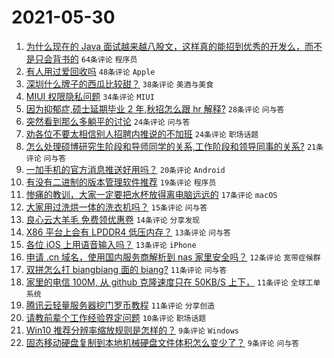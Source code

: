 # 2021-05-30

1. [为什么现在的 Java 面试越来越八股文，这样真的能招到优秀的开发么，而不是只会背书的](https://www.v2ex.com/t/780128) `64条评论` `程序员`
1. [有人用过爱回收吗](https://www.v2ex.com/t/780117) `48条评论` `Apple`
1. [深圳什么牌子的西瓜比较甜？](https://www.v2ex.com/t/780146) `38条评论` `美酒与美食`
1. [MIUI 权限隐私问题](https://www.v2ex.com/t/780119) `34条评论` `MIUI`
1. [因为抑郁症,硕士延期毕业 2 年,秋招怎么跟 hr 解释?](https://www.v2ex.com/t/780151) `28条评论` `问与答`
1. [突然看到那么多躺平的讨论](https://www.v2ex.com/t/780189) `24条评论` `问与答`
1. [劝各位不要太相信别人招聘内推说的不加班](https://www.v2ex.com/t/780182) `24条评论` `职场话题`
1. [怎么处理硕博研究生阶段和导师同学的关系,工作阶段和领导同事的关系?](https://www.v2ex.com/t/780104) `21条评论` `问与答`
1. [一加手机的官方消息推送好用吗？](https://www.v2ex.com/t/780167) `20条评论` `Android`
1. [有没有二进制的版本管理软件推荐](https://www.v2ex.com/t/780168) `19条评论` `程序员`
1. [惨痛的教训，大家一定要把水杯放得离电脑远远的](https://www.v2ex.com/t/780158) `17条评论` `macOS`
1. [大家用过洗烘一体的洗衣机吗？](https://www.v2ex.com/t/780142) `15条评论` `问与答`
1. [良心云大羊毛 免费领优惠卷](https://www.v2ex.com/t/780101) `14条评论` `分享发现`
1. [X86 平台上会有 LPDDR4 低压内存？](https://www.v2ex.com/t/780143) `13条评论` `问与答`
1. [各位 iOS 上用语音输入吗？](https://www.v2ex.com/t/780111) `13条评论` `iPhone`
1. [申请 .cn 域名，使用国内服务商解析到 nas 家里安全吗？](https://www.v2ex.com/t/780174) `12条评论` `宽带症候群`
1. [双拼怎么打 biangbiang 面的 biang?](https://www.v2ex.com/t/780178) `11条评论` `问与答`
1. [家里的电信 100M, 从 github 克隆速度只在 50KB/S 上下，](https://www.v2ex.com/t/780147) `11条评论` `全球工单系统`
1. [腾讯云轻量服务器挖门罗币教程](https://www.v2ex.com/t/780105) `11条评论` `分享创造`
1. [请教前辈个工作经验界定问题](https://www.v2ex.com/t/780135) `10条评论` `职场话题`
1. [Win10 推荐分辨率缩放规则是怎样的？](https://www.v2ex.com/t/780166) `9条评论` `Windows`
1. [固态移动硬盘复制到本地机械硬盘文件体积怎么变少了？](https://www.v2ex.com/t/780134) `9条评论` `问与答`
